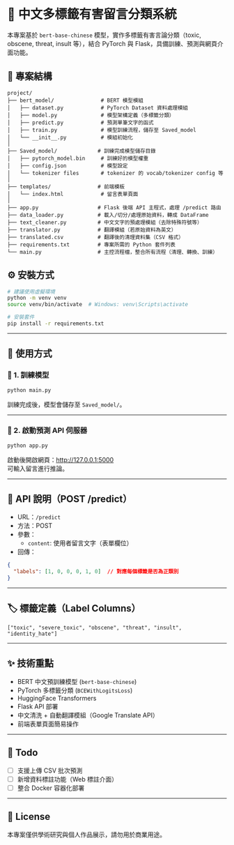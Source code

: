 # 🧠 中文多標籤有害留言分類系統

本專案基於 `bert-base-chinese` 模型，實作多標籤有害言論分類（toxic, obscene, threat, insult 等），結合 PyTorch 與 Flask，具備訓練、預測與網頁介面功能。

## 📁 專案結構
```
project/
├── bert_model/               # BERT 模型模組
│   ├── dataset.py            # PyTorch Dataset 資料處理模組
│   ├── model.py              # 模型架構定義（多標籤分類）
│   ├── predict.py            # 預測單筆文字的函式
│   ├── train.py              # 模型訓練流程，儲存至 Saved_model
│   └── __init__.py           # 模組初始化
│
├── Saved_model/             # 訓練完成模型儲存目錄
│   ├── pytorch_model.bin     # 訓練好的模型權重
│   ├── config.json           # 模型設定
│   └── tokenizer files       # tokenizer 的 vocab/tokenizer config 等
│
├── templates/               # 前端模板
│   └── index.html            # 留言表單頁面
│
├── app.py                   # Flask 後端 API 主程式，處理 /predict 路由
├── data_loader.py           # 載入/切分/處理原始資料，轉成 DataFrame
├── text_cleaner.py          # 中文文字的預處理模組（去除特殊符號等）
├── translator.py            # 翻譯模組（若原始資料為英文）
├── translated.csv           # 翻譯後的清理資料集（CSV 格式）
├── requirements.txt         # 專案所需的 Python 套件列表
└── main.py                  # 主控流程檔，整合所有流程（清理、轉換、訓練）
```
## ⚙️ 安裝方式

```bash
# 建議使用虛擬環境
python -m venv venv
source venv/bin/activate  # Windows: venv\Scripts\activate

# 安裝套件
pip install -r requirements.txt
```
---
## 🚀 使用方式

### 🔹 1. 訓練模型

```bash
python main.py
```

訓練完成後，模型會儲存至 `Saved_model/`。

---

### 🔹 2. 啟動預測 API 伺服器

```bash
python app.py
```

啟動後開啟網頁：http://127.0.0.1:5000  
可輸入留言進行推論。

---

## 🧪 API 說明（POST /predict）

- URL：`/predict`
- 方法：POST
- 參數：
  - `content`: 使用者留言文字（表單欄位）
- 回傳：
```json
{
  "labels": [1, 0, 0, 0, 1, 0]  // 對應每個標籤是否為正類別
}
```

---

## 🏷️ 標籤定義（Label Columns）

```
["toxic", "severe_toxic", "obscene", "threat", "insult", "identity_hate"]
```

---

## ✨ 技術重點

- BERT 中文預訓練模型 (`bert-base-chinese`)
- PyTorch 多標籤分類 (`BCEWithLogitsLoss`)
- HuggingFace Transformers
- Flask API 部署
- 中文清洗 + 自動翻譯模組（Google Translate API）
- 前端表單頁面簡易操作

---

## 📌 Todo

- [ ] 支援上傳 CSV 批次預測
- [ ] 新增資料標註功能（Web 標註介面）
- [ ] 整合 Docker 容器化部署

---

## 📜 License

本專案僅供學術研究與個人作品展示，請勿用於商業用途。